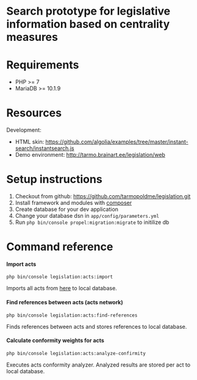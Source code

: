 Search prototype for legislative information based on centrality measures
=========

Requirements
=========

* PHP >= 7
* MariaDB >= 10.1.9

Resources
=========
Development:

* HTML skin: https://github.com/algolia/examples/tree/master/instant-search/instantsearch.js
* Demo environment: http://tarmo.brainart.ee/legislation/web

Setup instructions
==================

1. Checkout from github: https://github.com/tarmopoldme/legislation.git
2. Install framework and modules with [composer](https://getcomposer.org/)
3. Create database for your dev application
4. Change your database dsn in `app/config/parameters.yml`
5. Run `php bin/console propel:migration:migrate` to initilize db

Command reference
=================
#### Import acts
```
php bin/console legislation:acts:import
```
Imports all acts from [here](https://www.riigiteataja.ee/lyhendid.html) to local database.

#### Find references between acts (acts network)
```
php bin/console legislation:acts:find-references
```
Finds references between acts and stores references to local database.

#### Calculate conformity weights for acts
```
php bin/console legislation:acts:analyze-confirmity
```
Executes acts conformity analyzer. Analyzed results are stored per act to local database.